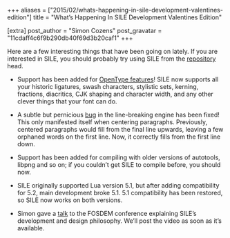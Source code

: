+++
aliases = ["2015/02/whats-happening-in-sile-development-valentines-edition"]
title = "What’s Happening In SILE Development Valentines Edition"

[extra]
post_author = "Simon Cozens"
post_gravatar = "11cdaff4c6f9b290db40f69d3b20caf1"
+++

Here are a few interesting things that have been going on lately. If you are interested in SILE, you should probably try using SILE from the [repository][] head.

* Support has been added for [OpenType features][]! SILE now supports all your historic ligatures, swash characters, stylistic sets, kerning, fractions, diacritics, CJK shaping and character width, and any other clever things that your font can do.

* A subtle but pernicious [bug][] in the line-breaking engine has been fixed! This only manifested itself when centering paragraphs. Previously, centered paragraphs would fill from the final line upwards, leaving a few orphaned words on the first line. Now, it correctly fills from the first line down.

* Support has been added for compiling with older versions of autotools, libpng and so on; if you couldn’t get SILE to compile before, you should now.

* SILE originally supported Lua version 5.1, but after adding compatibility for 5.2, main development broke 5.1. 5.1 compatibility has been restored, so SILE now works on both versions.

* Simon gave a [talk][] to the FOSDEM conference explaining SILE’s development and design philosophy. We’ll post the video as soon as it’s available.

[repository]: https://github.com/sile-typesetter/sile/commits/master
[talk]: https://fosdem.org/2015/schedule/event/introducing_sile/
[bug]: https://github.com/sile-typesetter/sile/commit/b966a0634d295fe3bc4484744ab4deb8594f701a
[OpenType features]: https://github.com/sile-typesetter/sile/blob/master/examples/ligature.sil
